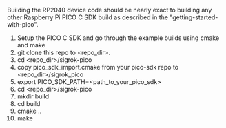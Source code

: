 Building the RP2040 device code should be nearly exact to building any other Raspberry Pi PICO C SDK build as described in the "getting-started-with-pico".
1) Setup the PICO C SDK and go through the example builds using cmake and make
2) git clone this repo to <repo_dir>.
3) cd <repo_dir>/sigrok-pico
4) copy pico_sdk_import.cmake from your pico-sdk repo to <repo_dir>/sigrok_pico
5) export PICO_SDK_PATH=<path_to_your_pico_sdk>
6) cd <repo_dir>/sigrok-pico
7) mkdir build
8) cd build
9) cmake ..
10) make
